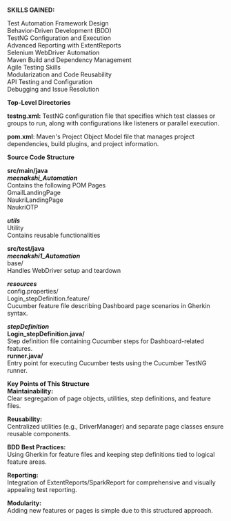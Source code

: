 **SKILLS GAINED:**  

Test Automation Framework Design  
Behavior-Driven Development (BDD)  
TestNG Configuration and Execution  
Advanced Reporting with ExtentReports  
Selenium WebDriver Automation  
Maven Build and Dependency Management  
Agile Testing Skills  
Modularization and Code Reusability  
API Testing and Configuration  
Debugging and Issue Resolution  

**Top-Level Directories**

**testng.xml:** TestNG configuration file that specifies which test classes or groups to run, along with configurations like listeners or parallel execution.  

**pom.xml**: Maven's Project Object Model file that manages project dependencies, build plugins, and project information.  

**Source Code Structure**  

**src/main/java**  
 **_meenakshi_Automation_**  
  Contains the following POM Pages  
    GmailLandingPage  
    NaukriLandingPage  
    NaukriOTP  

**_utils_**  
   Utility  
   Contains reusable functionalities  

**src/test/java**  
**_meenakshi1_Automation_**  
  base/  
  Handles WebDriver setup and teardown  
  
**_resources_**  
config.properties/  
Login_stepDefinition.feature/  
Cucumber feature file describing Dashboard page scenarios in Gherkin syntax.  

**_stepDefinition_**  
   **Login_stepDefinition.java/**   
   Step definition file containing Cucumber steps for Dashboard-related features.  
   **runner.java/**   
   Entry point for executing Cucumber tests using the Cucumber TestNG runner.  

**Key Points of This Structure**  
**Maintainability:**    
Clear segregation of page objects, utilities, step definitions, and feature files.  

**Reusability:**    
Centralized utilities (e.g., DriverManager) and separate page classes ensure reusable components.  

**BDD Best Practices:**  
Using Gherkin for feature files and keeping step definitions tied to logical feature areas.  

**Reporting:**  
Integration of ExtentReports/SparkReport for comprehensive and visually appealing test reporting.  

**Modularity:**  
Adding new features or pages is simple due to this structured approach.  
